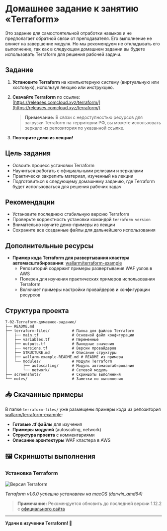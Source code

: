 # Домашнее задание к занятию «Terraform»

Это задание для самостоятельной отработки навыков и не предполагает обратной связи от преподавателя. Его выполнение не влияет на завершение модуля. Но мы рекомендуем не откладывать его выполнение, так как в следующем домашнем задании вы будете использовать Terraform для решения рабочей задачи.

## Задание

1. **Установите Terraform** на компьютерную систему (виртуальную или хостовую), используя лекцию или инструкцию.

2. **Скачайте Terraform** по ссылке: [https://releases.comcloud.xyz/terraform/](https://releases.comcloud.xyz/terraform/)

   > **Примечание:** В связи с недоступностью ресурсов для загрузки Terraform на территории РФ, вы можете использовать зеркало из репозитория по указанной ссылке.

3. **Повторите демо из лекции!**

## Цель задания

- Освоить процесс установки Terraform
- Научиться работать с официальными релизами и зеркалами
- Практически закрепить материал, изученный на лекции
- Подготовиться к следующему домашнему заданию, где Terraform будет использоваться для решения рабочих задач

## Рекомендации

- Установите последнюю стабильную версию Terraform
- Проверьте корректность установки командой `terraform version`
- Внимательно изучите демо-примеры из лекции
- Сохраните все созданные файлы для дальнейшего использования

## Дополнительные ресурсы

- **Пример кода Terraform для развертывания кластера автомасштабирования**: [wallarm/terraform-example](https://github.com/wallarm/terraform-example)
  - Репозиторий содержит примеры развертывания WAF узлов в AWS
  - Полезен для изучения практических примеров использования Terraform
  - Включает примеры настройки провайдеров и конфигурации ресурсов

## Структура проекта

```
7-02-Terraform-домашнее-задание/
├── README.md
├── terraform-files/          # Папка для файлов Terraform
│   ├── main.tf               # Основной файл конфигурации
│   ├── variables.tf          # Переменные
│   ├── outputs.tf            # Выходные значения
│   ├── versions.tf           # Версии провайдеров
│   ├── STRUCTURE.md          # Описание структуры
│   ├── wallarm-example-README.md # README из примера
│   └── modules/              # Модули Terraform
│       ├── autoscaling/      # Модуль автомасштабирования
│       └── network/          # Сетевой модуль
├── screenshots/              # Скриншоты выполнения
└── notes/                    # Заметки по выполнению
```

## 📥 Скачанные примеры

В папке `terraform-files/` уже размещены примеры кода из репозитория [wallarm/terraform-example](https://github.com/wallarm/terraform-example):

- **Готовые .tf файлы** для изучения
- **Примеры модулей** (autoscaling, network)
- **Структура проекта** с комментариями
- **Описание архитектуры** WAF кластера в AWS

## 🖼️ Скриншоты выполнения

### Установка Terraform

![Версия Terraform](./screenshots/image.png)

*Terraform v1.6.0 успешно установлен на macOS (darwin_amd64)*

> **Примечание:** Рекомендуется обновить до последней версии 1.12.2 с [официального сайта](https://www.terraform.io/downloads.html)

---

**Удачи в изучении Terraform! 🚀**
